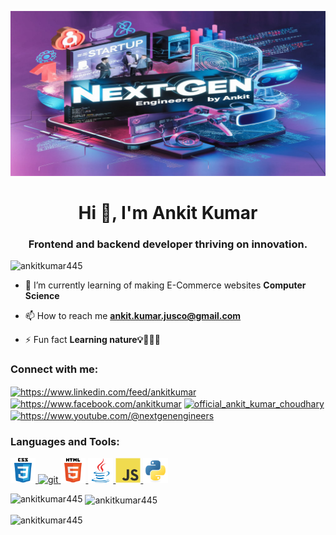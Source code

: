 ![logo](https://github.com/Ankitkumar445/Ankitkumar445/blob/main/Github.banner.png)
<h1 align="center">Hi 👋, I'm Ankit Kumar</h1>
<h3 align="center">Frontend and backend developer thriving on innovation.</h3>

<p align="left"> <img src="https://komarev.com/ghpvc/?username=ankitkumar445&label=Profile%20views&color=0e75b6&style=flat" alt="ankitkumar445" /> </p>

- 🌱 I’m currently learning of making E-Commerce websites **Computer Science**

- 📫 How to reach me **ankit.kumar.jusco@gmail.com**

- ⚡ Fun fact **Learning nature💡🧑🏻‍💻**

<h3 align="left">Connect with me:</h3>
<p align="left">
<a href="https://linkedin.com/in/https://www.linkedin.com/feed/ankitkumar" target="blank"><img align="center" src="https://raw.githubusercontent.com/rahuldkjain/github-profile-readme-generator/master/src/images/icons/Social/linked-in-alt.svg" alt="https://www.linkedin.com/feed/ankitkumar" height="30" width="40" /></a>
<a href="https://fb.com/https://www.facebook.com/ankitkumar" target="blank"><img align="center" src="https://raw.githubusercontent.com/rahuldkjain/github-profile-readme-generator/master/src/images/icons/Social/facebook.svg" alt="https://www.facebook.com/ankitkumar" height="30" width="40" /></a>
<a href="https://instagram.com/official_ankit_kumar_choudhary" target="blank"><img align="center" src="https://raw.githubusercontent.com/rahuldkjain/github-profile-readme-generator/master/src/images/icons/Social/instagram.svg" alt="official_ankit_kumar_choudhary" height="30" width="40" /></a>
<a href="https://www.youtube.com/c/https://www.youtube.com/@nextgenengineers" target="blank"><img align="center" src="https://raw.githubusercontent.com/rahuldkjain/github-profile-readme-generator/master/src/images/icons/Social/youtube.svg" alt="https://www.youtube.com/@nextgenengineers" height="30" width="40" /></a>
</p>

<h3 align="left">Languages and Tools:</h3>
<p align="left"> <a href="https://www.w3schools.com/css/" target="_blank" rel="noreferrer"> <img src="https://raw.githubusercontent.com/devicons/devicon/master/icons/css3/css3-original-wordmark.svg" alt="css3" width="40" height="40"/> </a> <a href="https://git-scm.com/" target="_blank" rel="noreferrer"> <img src="https://www.vectorlogo.zone/logos/git-scm/git-scm-icon.svg" alt="git" width="40" height="40"/> </a> <a href="https://www.w3.org/html/" target="_blank" rel="noreferrer"> <img src="https://raw.githubusercontent.com/devicons/devicon/master/icons/html5/html5-original-wordmark.svg" alt="html5" width="40" height="40"/> </a> <a href="https://www.java.com" target="_blank" rel="noreferrer"> <img src="https://raw.githubusercontent.com/devicons/devicon/master/icons/java/java-original.svg" alt="java" width="40" height="40"/> </a> <a href="https://developer.mozilla.org/en-US/docs/Web/JavaScript" target="_blank" rel="noreferrer"> <img src="https://raw.githubusercontent.com/devicons/devicon/master/icons/javascript/javascript-original.svg" alt="javascript" width="40" height="40"/> </a> <a href="https://www.python.com" target="_blank" rel="noreferrer"> <img src="https://raw.githubusercontent.com/devicons/devicon/master/icons/python/python-original.svg" alt="python" width="40" height="40"/> </a> </p>

<p><img align="left" src="https://github-readme-stats.vercel.app/api/top-langs?username=ankitkumar445&show_icons=true&locale=en&layout=compact" alt="ankitkumar445" /></p>

<p>&nbsp;<img align="center" src="https://github-readme-stats.vercel.app/api?username=ankitkumar445&show_icons=true&locale=en" alt="ankitkumar445" /></p>

<p><img align="center" src="https://github-readme-streak-stats.herokuapp.com/?user=ankitkumar445&" alt="ankitkumar445" /></p>
